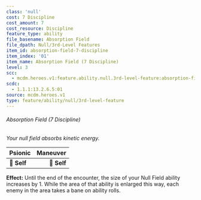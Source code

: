 ```yaml
---
class: 'null'
cost: 7 Discipline
cost_amount: 7
cost_resource: Discipline
feature_type: ability
file_basename: Absorption Field
file_dpath: Null/3rd-Level Features
item_id: absorption-field-7-discipline
item_index: '01'
item_name: Absorption Field (7 Discipline)
level: 3
scc:
  - mcdm.heroes.v1:feature.ability.null.3rd-level-feature:absorption-field-7-discipline
scdc:
  - 1.1.1:13.2.6.5:01
source: mcdm.heroes.v1
type: feature/ability/null/3rd-level-feature
---
```


###### Absorption Field (7 Discipline)

*Your null field absorbs kinetic energy.*

| **Psionic** | **Maneuver** |
| ----------- | -----------: |
| **📏 Self** |  **🎯 Self** |

**Effect:** Until the end of the encounter, the size of your Null Field ability increases by 1. While the area of that ability is enlarged this way, each enemy in the area takes a bane on ability rolls.
